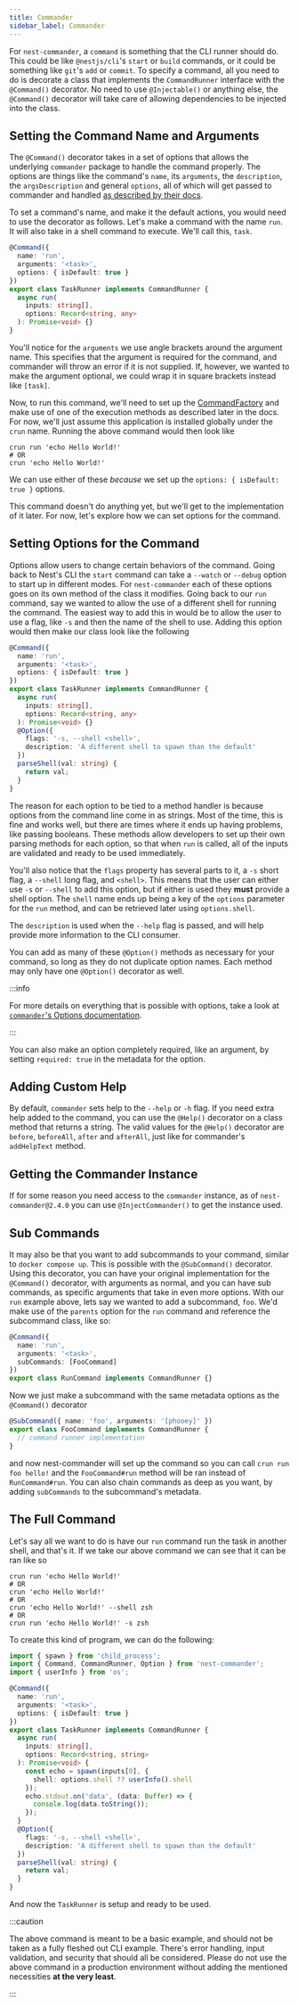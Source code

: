 ```yaml
---
title: Commander
sidebar_label: Commander
---
```


For `nest-commander`, a `command` is something that the CLI runner should do. This could be like `@nestjs/cli`'s `start` or `build` commands, or it could be something like `git`'s `add` or `commit`. To specify a command, all you need to do is decorate a class that implements the `CommandRunner` interface with the `@Command()` decorator. No need to use `@Injectable()` or anything else, the `@Command()` decorator will take care of allowing dependencies to be injected into the class.

## Setting the Command Name and Arguments

The `@Command()` decorator takes in a set of options that allows the underlying `commander` package to handle the command properly. The options are things like the command's `name`, its `arguments`, the `description`, the `argsDescription` and general `options`, all of which will get passed to commander and handled [as described by their docs](https://github.com/tj/commander.js).

To set a command's name, and make it the default actions, you would need to use the decorator as follows. Let's make a command with the name `run`. It will also take in a shell command to execute. We'll call this, `task`.

```typescript title="src/task.command.ts"
@Command({
  name: 'run',
  arguments: '<task>',
  options: { isDefault: true }
})
export class TaskRunner implements CommandRunner {
  async run(
    inputs: string[],
    options: Record<string, any>
  ): Promise<void> {}
}
```

You'll notice for the `arguments` we use angle brackets around the argument name. This specifies that the argument is required for the command, and commander will throw an error if it is not supplied. If, however, we wanted to make the argument optional, we could wrap it in square brackets instead like `[task]`.

Now, to run this command, we'll need to set up the [CommandFactory](./factory.md) and make use of one of the execution methods as described later in the docs. For now, we'll just assume this application is installed globally under the `crun` name. Running the above command would then look like

```shell
crun run 'echo Hello World!'
# OR
crun 'echo Hello World!'
```

We can use either of these _because_ we set up the `options: { isDefault: true }` options.

This command doesn't do anything yet, but we'll get to the implementation of it later. For now, let's explore how we can set options for the command.

## Setting Options for the Command

Options allow users to change certain behaviors of the command. Going back to Nest's CLI the `start` command can take a `--watch` or `--debug` option to start up in different modes. For `nest-commander` each of these options goes on its own method of the class it modifies. Going back to our `run` command, say we wanted to allow the use of a different shell for running the command. The easiest way to add this in would be to allow the user to use a flag, like `-s` and then the name of the shell to use. Adding this option would then make our class look like the following

```typescript title="src/task.command.ts"
@Command({
  name: 'run',
  arguments: '<task>',
  options: { isDefault: true }
})
export class TaskRunner implements CommandRunner {
  async run(
    inputs: string[],
    options: Record<string, any>
  ): Promise<void> {}
  @Option({
    flags: '-s, --shell <shell>',
    description: 'A different shell to spawn than the default'
  })
  parseShell(val: string) {
    return val;
  }
}
```

The reason for each option to be tied to a method handler is because options from the command line come in as strings. Most of the time, this is fine and works well, but there are times where it ends up having problems, like passing booleans. These methods allow developers to set up their own parsing methods for each option, so that when `run` is called, all of the inputs are validated and ready to be used immediately.

You'll also notice that the `flags` property has several parts to it, a `-s` short flag, a `--shell` long flag, and `<shell>`. This means that the user can either use `-s` or `--shell` to add this option, but if either is used they **must** provide a shell option. The `shell` name ends up being a key of the `options` parameter for the `run` method, and can be retrieved later using `options.shell`.

The `description` is used when the `--help` flag is passed, and will help provide more information to the CLI consumer.

You can add as many of these `@Option()` methods as necessary for your command, so long as they do not duplicate option names. Each method may only have one `@Option()` decorator as well.

:::info

For more details on everything that is possible with options, take a look at [`commander`'s Options documentation](https://www.npmjs.com/package/commander#options).

:::

You can also make an option completely required, like an argument, by setting `required: true` in the metadata for the option.

## Adding Custom Help

By default, `commander` sets help to the `--help` or `-h` flag. If you need extra help added to the command, you can use the `@Help()` decorator on a class method that returns a string. The valid values for the `@Help()` decorator are `before`, `beforeAll`, `after` and `afterAll`, just like for commander's `addHelpText` method.

## Getting the Commander Instance

If for some reason you need access to the `commander` instance, as of `nest-commander@2.4.0` you can use `@InjectCommander()` to get the instance used.

## Sub Commands

It may also be that you want to add subcommands to your command, similar to `docker compose up`. This is possible with the `@SubCommand()` decorator. Using this decorator, you can have your original implementation for the `@Command()` decorator, with arguments as normal, and you can have sub commands, as specific arguments that take in even more options. With our `run` example above, lets say we wanted to add a subcommand, `foo`. We'd make use of the `parents` option for the `run` command and reference the subcommand class, like so:

```ts
@Command({
  name: 'run',
  arguments: '<task>',
  subCommands: [FooCommand]
})
export class RunCommand implements CommandRunner {}
```

Now we just make a subcommand with the same metadata options as the `@Command()` decorator

```ts
@SubCommand({ name: 'foo', arguments: '[phooey]' })
export class FooCommand implements CommandRunner {
  // command runner implementation
}
```

and now nest-commander will set up the command so you can call `crun run foo hello!` and the `FooCommand#run` method will be ran instead of `RunCommand#run`. You can also chain commands as deep as you want, by adding `subCommands` to the subcommand's metadata.

## The Full Command

Let's say all we want to do is have our `run` command run the task in another shell, and that's it. If we take our above command we can see that it can be ran like so

```shell
crun run 'echo Hello World!'
# OR
crun 'echo Hello World!'
# OR
crun 'echo Hello World!' --shell zsh
# OR
crun run 'echo Hello World!' -s zsh
```

To create this kind of program, we can do the following:

```typescript title="src/task.command.ts"
import { spawn } from 'child_process';
import { Command, CommandRunner, Option } from 'nest-commander';
import { userInfo } from 'os';

@Command({
  name: 'run',
  arguments: '<task>',
  options: { isDefault: true }
})
export class TaskRunner implements CommandRunner {
  async run(
    inputs: string[],
    options: Record<string, string>
  ): Promise<void> {
    const echo = spawn(inputs[0], {
      shell: options.shell ?? userInfo().shell
    });
    echo.stdout.on('data', (data: Buffer) => {
      console.log(data.toString());
    });
  }
  @Option({
    flags: '-s, --shell <shell>',
    description: 'A different shell to spawn than the default'
  })
  parseShell(val: string) {
    return val;
  }
}
```

And now the `TaskRunner` is setup and ready to be used.

:::caution

The above command is meant to be a basic example, and should not be taken as a fully fleshed out CLI example. There's error handling, input validation, and security that should all be considered. Please do not use the above command in a production environment without adding the mentioned necessities **at the very least**.

:::
